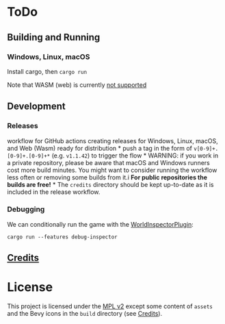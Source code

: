 # ToDo

## Building and Running

### Windows, Linux, macOS

Install cargo, then `cargo run`

Note that WASM (web) is currently [not supported](https://github.com/bbarker/speed-farmer/issues/19)

## Development

### Releases

workflow for GitHub actions creating releases for Windows, Linux, macOS, and Web (Wasm) ready for distribution
    * push a tag in the form of `v[0-9]+.[0-9]+.[0-9]+*` (e.g. `v1.1.42`) to trigger the flow
    * WARNING: if you work in a private repository, please be aware that macOS and Windows runners cost more
      build minutes. You might want to consider running the workflow less often or removing some builds from it.i
      **For public repositories the builds are free!**
    * The `credits` directory should be kept up-to-date as it is included in the release workflow.
        
### Debugging

We can conditionally run the game with the [WorldInspectorPlugin](https://github.com/jakobhellermann/bevy-inspector-egui):

```
cargo run --features debug-inspector
```

## [Credits](./credits/CREDITS.md)


# License

This project is licensed under the [MPL v2](LICENSE.md) except some content of `assets` and the Bevy icons 
in the `build` directory (see [Credits](credits/CREDITS.md)). 

